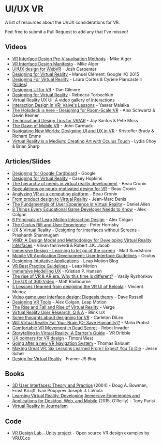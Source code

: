 # UI/UX VR
A list of resources about the UI/UX considerations for VR.

Feel free to submit a Pull Request to add any that I've missed!


## Videos

- [VR Interface Design Pre-Visualisation Methods](https://www.youtube.com/watch?v=id86HeV-Vb8) - Mike Alger
- [VR Interface Design Manifesto](https://www.youtube.com/watch?v=n3b8hZ5NV2E) - Mike Alger
- [UI/UX design for WebVR](https://www.youtube.com/watch?v=ZOaOYTOpwyM) - Josh Carpenter
- [Designing for Virtual Reality](https://www.youtube.com/watch?v=Qwh1LBzz3AU&feature=youtu.be&t=8m8s) - Manuel Clément, Google I/O 2015
- [Designing For Virtual Reality](https://www.youtube.com/watch?v=hM1AnOqaE-w) - Laura Cortes & Cyriele Piancastelli ([Slides](http://www.slideshare.net/LauraCortes9/talk-ux-uxinvrunit9))
- [Designing UI for VR](http://atomhawk.com/news/post/dan-talks-ui-vr-develop-2015) - Dan Gilmore
- [Designing for Virtual Reality](http://www.uxforvirtualreality.com/my-designing-for-virtual-reality-lightning-talk/) - Rebecca Torbochkin
- [Virtual Reality UX UI: A video gallery of interactions](http://vruxui.com/)
- [Interaction Design in VR: Valve's Lessons](https://www.youtube.com/watch?v=_vQo0ApkAtI) - Yasser Malaika
- [The Holodeck is here - Designing for Room-Scale VR](https://www.youtube.com/watch?v=U8mku0JvuLI) - Alex Schwartz & Devin Reimer
- [Technical and Design Tips for VR/AR](https://www.youtube.com/watch?v=_2T0dwGYP0s) - Jay Santos & Pete Moss
- [The Dawn of Mobile VR](https://www.youtube.com/watch?v=CqdexZJFHQE) - John Carmack
- [Navigating New Worlds: Designing UI and UX in VR](https://www.youtube.com/watch?v=braV_c4M8oI) - Kristoffer Brady & Richard Emms
- [Virtual Reality is a Medium: Creating Art with Oculus Touch](https://www.youtube.com/watch?v=gqrftCjQ4Q8&app=desktop) - Lydia Choy & Brian Sharp


## Articles/Slides

- [Designing for Google Cardboard](https://www.google.com/design/spec-vr/designing-for-google-cardboard/) - Google
- [Designing for Virtual Reality](https://ustwo.com/blog/designing-for-virtual-reality-google-cardboard/) - Casey Hopkins
- [The hierarchy of needs in virtual reality development](https://medium.com/@beaucronin/the-hierarchy-of-needs-in-virtual-reality-development-4333a4833acc) - Beau Cronin
- [Speculations on neuro-motivated design for VR](https://medium.com/@beaucronin/speculations-on-neuro-motivated-design-for-vr-3f26685c5c40) - Beau Cronin
- [Analyzing VR as a computing platform](https://medium.com/@beaucronin/analyzing-vr-as-a-computing-plaform-f4e53e25d078) - Beau Cronin
- [From product design to Virtual Reality](https://medium.com/google-design/from-product-design-to-virtual-reality-be46fa793e9b) - Jean-Marc Denis
- [The Fundamentals of User Experience in Virtual Reality](http://www.blockinterval.com/project-updates/2015/10/15/user-experience-in-virtual-reality) - Daniel Allen
- [8 Things Every Educational Game Developer Needs to Know](http://blog.leapmotion.com/8-things-every-educational-game-developer-needs-know/) - Alex Colgan
- [6 Principals of Leap Motion Interaction Design](http://blog.leapmotion.com/6-principles-of-interaction-design/) - Alex Colgan
- [The Oculus Rift and User Experience](http://www.uxmatters.com/mt/archives/2013/10/the-oculus-rift-and-user-experience.php) - Peter Hornsby
- [UX & Virtual Reality - Designing for interfaces without Screens](http://www.uxness.in/2015/08/ux-virtual-reality.html) - Prashanth Shanmugam
- [VRID: A Design Model and Methodology for Developing Virtual Reality Interfaces](http://www.cs.tufts.edu/~jacob/papers/vrst01.tanriverdi.pdf) - Vilvan tanriverdi & Robert J.K. Jacob
- [Immersive Design - Learning to let go of the screen](https://medium.com/backchannel/immersive-design-76499204d5f6#.rw8u2q3gp) - Matt Sundstrom
- [Mobile VR Application Development: User Interface Guidelines](https://developer.oculus.com/documentation/mobilesdk/latest/concepts/mobile-ui-guidelines-intro/) - Oculus
- [Designing Intuitative Applications](https://developer.leapmotion.com/articles/designing-intuitive-applications) - Leap Motion Blog
- [VR Best Practice Guidelines](https://developer.leapmotion.com/vr-best-practices) - Leap Motion
- [Immersive Modelling UX](http://www.madebykph.com/vr-ux) - Kristian P. Hansen
- [The rise of VR & AR era. Why this time is different?](http://www.slideshare.net/VRyzhonkov/the-rise-of-vr-ar-era-why-this-time-is-different) - Vasily Ryzhonkov
- [The UX of 360 Video](http://www.foolproof.co.uk/thinking/the-ux-of-360-degree-video/) - Matt Radbourne
- [5 Lessons I learned from designing the VR UI of Beloola](https://medium.com/beloola-all-our-news-updates/5-lessons-i-learned-from-designing-the-vrui-of-beloola-754f16062c0b#.evgt1cepa) - Vincent Munoz
- [Video game user interface design: Diegesis theory](http://devmag.org.za/2011/02/02/video-game-user-interface-design-diegesis-theory/) - Dave Russell
- [Designing VR Tools](http://blog.leapmotion.com/designing-vr-tools-good-bad-ugly/) - Alex Colgan, Leap Motion
- [The Rise and Fall and Rise of Virtual Reality](http://www.theverge.com/a/virtual-reality) - Verge
- [Virtual Reality User Research: Q & A](https://blinkux.com/blog/virtual-reality-user-research/) - Blink UX
- [Some thoughts about designing for VR](http://www.gamasutra.com/blogs/CarletonDiLeo/20151104/258433/Some_thoughts_about_designing_for_VR.php) - Carleton DiLeo 
- [Will Virtual Reality Eat Your Brain (Or Save Humanity)?](http://www.realvirtualshow.com/realvirtualshowblog/2015/10/28/will-virtual-reality-eat-your-brain-or-save-humanity) - Malia Probst
- [Comfortable VR Movement in Dead Secret](http://robotinvader.com/blog/?p=493) - Robot Invader
- [Storytelling in Virtual Reality: A Starter's Guide](http://www.vrdribble.com/allthingsvr/2015/11/4/storytelling-in-virtual-reality-a-starters-guide) - VR Dribble
- [UX pointers for VR design](https://medium.com/@timoni/ux-pointers-for-vr-design-dd52b718e19) - Timoni West
- [Going after a new VR Navigation System](https://medium.com/beloola-all-our-news-updates/going-after-a-new-vr-navigation-system-5439e0e860a2) - Thomas Balouet
- [Making Great VR: Six Lessons Learned From I Expect You To Die](http://www.gamasutra.com/blogs/JesseSchell/20150626/247113/) - Jesse Schell
- [Design for Virtual Reality](http://blog.framerjs.com/posts/design-virtual-reality.html) - Framer JS Blog

## Books
- [3D User Interfaces: Theory and Practice](http://www.amazon.co.uk/gp/product/0201758679/ref=as_li_tl?ie=UTF8&camp=1634&creative=19450&creativeASIN=0201758679&linkCode=as2&tag=blomg-21) (2004) - Doug A. Bowman, Ernst Kruijff, Ivan Poupyrev Joseph J. LaViola
- [ Learning Virtual Reality: Developing Immersive Experiences and Applications for Desktop, Web, and Mobile](http://www.amazon.co.uk/gp/product/1491922834/ref=as_li_tl?ie=UTF8&camp=1634&creative=19450&creativeASIN=1491922834&linkCode=as2&tag=blomg-21) (2015, O'Reilly) - Tony Parisi 
- [Virtual Reality in Journalism](https://towcenter.gitbooks.io/virtual-reality-journalism/content/index.html)

## Code
- [VR Design Lab - Unity project](https://github.com/VRUX-CO/VRDesignLab) - Open source VR design examples by VRUX.co

